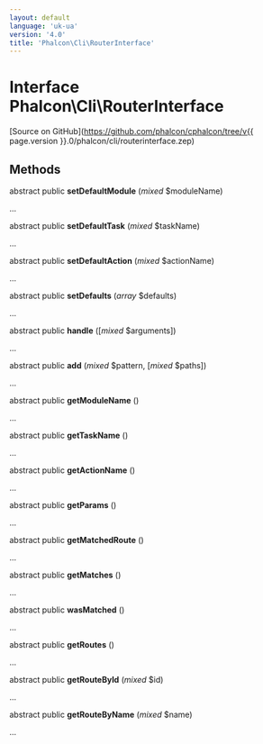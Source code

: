 ```yaml
---
layout: default
language: 'uk-ua'
version: '4.0'
title: 'Phalcon\Cli\RouterInterface'
---
```

# Interface **Phalcon\Cli\RouterInterface**

[Source on GitHub](https://github.com/phalcon/cphalcon/tree/v{{ page.version }}.0/phalcon/cli/routerinterface.zep)

## Methods

abstract public **setDefaultModule** (*mixed* $moduleName)

...

abstract public **setDefaultTask** (*mixed* $taskName)

...

abstract public **setDefaultAction** (*mixed* $actionName)

...

abstract public **setDefaults** (*array* $defaults)

...

abstract public **handle** ([*mixed* $arguments])

...

abstract public **add** (*mixed* $pattern, [*mixed* $paths])

...

abstract public **getModuleName** ()

...

abstract public **getTaskName** ()

...

abstract public **getActionName** ()

...

abstract public **getParams** ()

...

abstract public **getMatchedRoute** ()

...

abstract public **getMatches** ()

...

abstract public **wasMatched** ()

...

abstract public **getRoutes** ()

...

abstract public **getRouteById** (*mixed* $id)

...

abstract public **getRouteByName** (*mixed* $name)

...